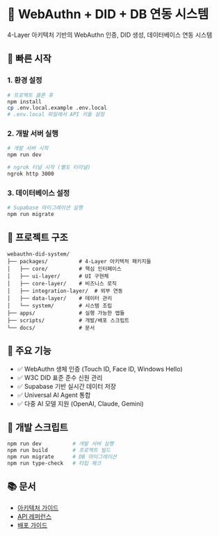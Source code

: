 # 🔐 WebAuthn + DID + DB 연동 시스템

4-Layer 아키텍처 기반의 WebAuthn 인증, DID 생성, 데이터베이스 연동 시스템

## 🚀 빠른 시작

### 1. 환경 설정
```bash
# 프로젝트 클론 후
npm install
cp .env.local.example .env.local
# .env.local 파일에서 API 키들 설정
```

### 2. 개발 서버 실행
```bash
# 개발 서버 시작
npm run dev

# ngrok 터널 시작 (별도 터미널)
ngrok http 3000
```

### 3. 데이터베이스 설정
```bash
# Supabase 마이그레이션 실행
npm run migrate
```

## 📁 프로젝트 구조

```
webauthn-did-system/
├── packages/          # 4-Layer 아키텍처 패키지들
│   ├── core/          # 핵심 인터페이스
│   ├── ui-layer/      # UI 구현체
│   ├── core-layer/    # 비즈니스 로직
│   ├── integration-layer/  # 외부 연동
│   ├── data-layer/    # 데이터 관리
│   └── system/        # 시스템 조립
├── apps/              # 실행 가능한 앱들
├── scripts/           # 개발/배포 스크립트
└── docs/              # 문서
```

## 🎯 주요 기능

- ✅ WebAuthn 생체 인증 (Touch ID, Face ID, Windows Hello)
- ✅ W3C DID 표준 준수 신원 관리
- ✅ Supabase 기반 실시간 데이터 저장
- ✅ Universal AI Agent 통합
- ✅ 다중 AI 모델 지원 (OpenAI, Claude, Gemini)

## 🔧 개발 스크립트

```bash
npm run dev          # 개발 서버 실행
npm run build        # 프로젝트 빌드
npm run migrate      # DB 마이그레이션
npm run type-check   # 타입 체크
```

## 📚 문서

- [아키텍처 가이드](./docs/architecture.md)
- [API 레퍼런스](./docs/api-reference.md)
- [배포 가이드](./docs/deployment.md)

